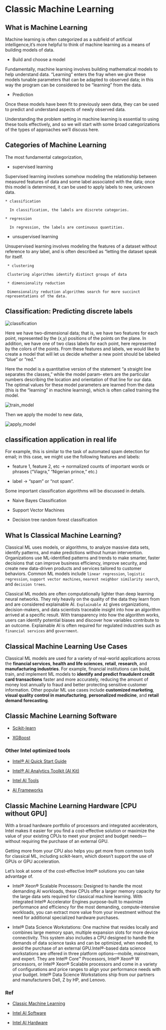 # Classic Machine Learning

## What is Machine Learning

Machine learning is often categorized as a subfield of artificial intelligence,it’s more helpful to think of machine learning as a means of building models of data.

* Build and choose a model

Fundamentally, machine learning involves building mathematical models to help understand data. “Learning” enters the fray when we give these models tunable parameters that can be adapted to observed data; in this way the program can be considered to be “learning” from the data.

* Prediction

Once these models have been fit to previously seen data, they can be used to predict and understand aspects of newly observed data.

Understanding the problem setting in machine learning is essential to using these tools effectively, and so we will start with some broad categorizations of the types of approaches we’ll discuss here.

## Categories of Machine Learning

The most fundamental categorization,

* supervised learning

Supervised learning involves somehow modeling the relationship between measured features of data and some label associated with the data; once this model is determined, it can be used to apply labels to new, unknown data.

    * classification
      
      In classification, the labels are discrete categories.
    
    * regression

      In regression, the labels are continuous quantities.

* unsupervised learning

Unsupervised learning involves modeling the features of a dataset without reference to any label, and is often described as “letting the dataset speak for itself.

     * clustering

     Clustering algorithms identify distinct groups of data

     * dimensionality reduction

     Dimensionality reduction algorithms search for more succinct representations of the data.

## Classification: Predicting discrete labels

![classification](../../../images/ml/classification.png)

Here we have two-dimensional data; that is, we have two features for each point, represented by the (x,y) positions of the points on the plane. In addition, we have one of two class labels for each point, here represented by the colors of the points. From these features and labels, we would like to create a model that will let us decide
whether a new point should be labeled “blue” or “red.”

Here the model is a quantitative version of the statement “a straight line separates the classes,” while the model param‐
eters are the particular numbers describing the location and orientation of that line for our data. The optimal values for these model parameters are learned from the data (this is the “learning” in machine learning), which is often called training the
model.

![train_model](../../../images/ml/train_model.png)

Then we apply the model to new data,

![apply_model](../../../images/ml/apply_model.png)

## classification application in real life

For example, this is similar to the task of automated spam detection for email; in this case, we might use the following features and labels:

* feature 1, feature 2, etc -> normalized counts of important words or phrases (“Viagra,” “Nigerian prince,” etc.)

* label -> “spam” or “not spam”.

Some important classification algorithms will be discussed in details.

* Naive Bayes Classification

* Support Vector Machines

* Decision tree random forest classification

## What Is Classical Machine Learning?

Classical ML uses models, or algorithms, to analyze massive data sets, identify patterns, and make predictions without human intervention. Organizations use ML-identified patterns and trends to make smarter, faster decisions that can improve business efficiency, improve security, and create new data-driven products and services tailored to customer behaviors. Common ML models include `linear regression`, `logistic regression`, `support vector machines`, `nearest neighbor similarity search`, and `decision trees`.

Classical ML models are often computationally lighter than deep learning neural networks. They rely heavily on the quality of the data they learn from and are considered explainable AI. `Explainable AI` gives organizations, decision-makers, and data scientists traceable insight into how an algorithm arrived at a specific result. With transparency into how the algorithm works, users can identify potential biases and discover how variables contribute to an outcome. Explainable AI is often required for regulated industries such as `financial services` and `government`.

## Classical Machine Learning Use Cases

Classical ML models are used for a variety of real-world applications across the **financial services**, **health and life sciences**, **retail**, **research**, and **manufacturing industries**. For example, financial institutions can build, train, and implement ML models to **identify and predict fraudulent credit card transactions** faster and more accurately, reducing the amount of money lost annually to fraud and better protecting sensitive customer information. Other popular ML use cases include **customized marketing**, **visual quality control in manufacturing**, **personalized medicine**, and **retail demand forecasting**.

## Classic Machine Learning Software

* [Scikit-learn](https://www.intel.com/content/www/us/en/developer/tools/oneapi/scikit-learn.html)

* [XGBoost](https://www.intel.com/content/www/us/en/developer/tools/oneapi/optimization-for-xgboost.html#gs.33zwtw)

### Other Intel optimized tools

- [Intel® AI Quick Start Guide](https://cdrdv2.intel.com/v1/dl/getContent/767176)

- [Intel® AI Analytics Toolkit (AI Kit)](https://www.intel.com/content/www/us/en/developer/tools/oneapi/ai-tools-selector.html)

- [Intel AI Tools](https://www.intel.com/content/www/us/en/developer/topic-technology/artificial-intelligence/tools.html)

- [AI Frameworks](https://www.intel.com/content/www/us/en/developer/tools/frameworks/overview.html#gs.33zj16)

## Classic Machine Learning Hardware [CPU without GPU]

With a broad hardware portfolio of processors and integrated accelerators, Intel makes it easier for you find a cost-effective solution or maximize the value of your existing CPUs to meet your project and budget needs—without requiring the purchase of an external GPU.

Getting more from your CPU also helps you get more from common tools for classical ML, including scikit-learn, which doesn’t support the use of GPUs or GPU acceleration.

Let’s look at some of the cost-effective Intel® solutions you can take advantage of.

* Intel® Xeon® Scalable Processors: Designed to handle the most demanding AI workloads, these CPUs offer a larger memory capacity for the large data sets required for classical machine learning. With integrated Intel® Accelerator Engines purpose-built to maximize performance and efficiency for the most demanding, compute-intensive workloads, you can extract more value from your investment without the need for additional specialized hardware purchases.

* Intel® Data Science Workstations: One machine that resides locally and combines large memory span, multiple expansion slots for more device connectivity. This system also includes a CPU designed to handle the demands of data science tasks and can be optimized, when needed, to avoid the purchase of an external GPU.Intel®-based data science workstations are offered in three platform options—mobile, mainstream, and expert. They are Intel® Core™ Processors, Intel® Xeon® W processors, or Intel® Xeon® Scalable processors and come in a variety of configurations and price ranges to align your performance needs with your budget. Intel® Data Science Workstations ship from our partners and manufacturers Dell, Z by HP, and Lenovo.

### Ref

- [Classic Machine Learning](https://www.intel.com/content/www/us/en/artificial-intelligence/classical-machine-learning.html?cid=sem&source=sa360&campid=2024_ao_cbu_us_gmocoma_gmocrbu_awa_text-link_generic_broad_cd_HQ-ai-solutions_3500231769_google_b2b_is_non-pbm_intel&ad_group=AI_Generic-AI-Solutions_Learning_Broad&intel_term=machine+learning&sa360id=43700079829772794&gad_source=1&gbraid=0AAAAA9YeOQQnG3wTH_iUIDwl2gqcEv_Zf&gclsrc=aw.ds)

- [Intel AI Software](https://www.intel.com/content/www/us/en/artificial-intelligence/software.html)

- [Intel AI Hardware](https://www.intel.com/content/www/us/en/artificial-intelligence/hardware.html)